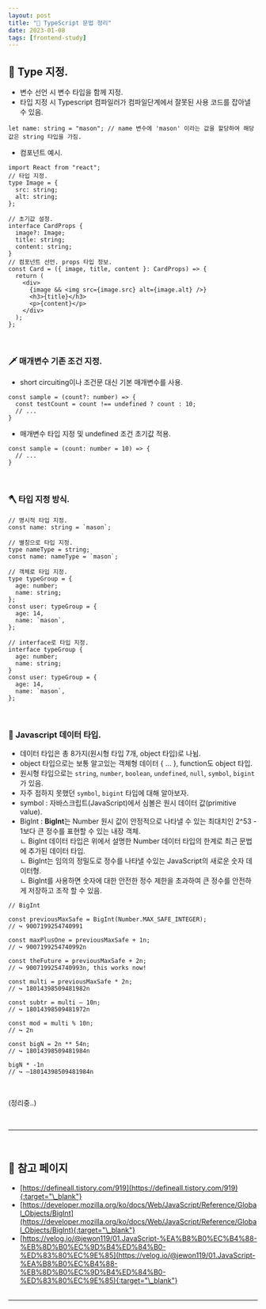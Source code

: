 ```yaml
---
layout: post
title: "🧮 TypeScript 문법 정리"
date: 2023-01-08
tags: [frontend-study]
---
```


## 🐛 Type 지정.

- 변수 선언 시 변수 타입을 함께 지정.
- 타입 지정 시 Typescript 컴파일러가 컴파일단계에서 잘못된 사용 코드를 잡아낼 수 있음.

```tsx
let name: string = "mason"; // name 변수에 'mason' 이라는 값을 할당하여 해당 값은 string 타입을 가짐.
```

- 컴포넌트 예시.

```tsx
import React from "react";
// 타입 지정.
type Image = {
  src: string;
  alt: string;
};

// 초기값 설정.
interface CardProps {
  image?: Image;
  title: string;
  content: string;
}
// 컴포넌트 선언. props 타입 정보.
const Card = ({ image, title, content }: CardProps) => {
  return (
    <div>
      {image && <img src={image.src} alt={image.alt} />}
      <h3>{title}</h3>
      <p>{content}</p>
    </div>
  );
};
```

<br/>

### 🗡 매개변수 기존 조건 지정.

- short circuiting이나 조건문 대신 기본 매개변수를 사용.

```
const sample = (count?: number) => {
  const testCount = count !== undefined ? count : 10;
  // ...
}
```

- 매개변수 타입 지정 및 undefined 조건 초기값 적용.

```
const sample = (count: number = 10) => {
  // ...
}
```

<br/>

### 🪓 타입 지정 방식.

```tsx
// 명시적 타입 지정.
const name: string = `mason`;

// 별칭으로 타입 지정.
type nameType = string;
const name: nameType = `mason`;

// 객체로 타입 지정.
type typeGroup = {
  age: number;
  name: string;
};
const user: typeGroup = {
  age: 14,
  name: `mason`,
};

// interface로 타입 지정.
interface typeGroup {
  age: number;
  name: string;
}
const user: typeGroup = {
  age: 14,
  name: `mason`,
};
```

<br/>

### 🔪 Javascript 데이터 타입.

- 데이터 타입은 총 8가지(원시형 타입 7개, object 타입)로 나뉨.
- object 타입으로는 보통 알고있는 객체형 데이터 { ... }, function도 object 타입.
- 원시형 타입으로는 `string`, `number`, `boolean`, `undefined`, `null`, `symbol`, `bigint` 가 있음.
- 자주 접하지 못했던 `symbol`, `bigint` 타입에 대해 알아보자.
- symbol : 자바스크립트(JavaScript)에서 심볼은 원시 데이터 값(primitive value).
- BigInt : **BigInt**는 Number 원시 값이 안정적으로 나타낼 수 있는 최대치인 2^53 - 1보다 큰 정수를 표현할 수 있는 내장 객체.<br/>ㄴ BigInt 데이터 타입은 위에서 설명한 Number 데이터 타입의 한계로 최근 문법에 추가된 데이터 타입.<br/>ㄴ BigInt는 임의의 정밀도로 정수를 나타낼 수있는 JavaScript의 새로운 숫자 데이터형.<br/>ㄴ BigInt를 사용하면 숫자에 대한 안전한 정수 제한을 초과하여 큰 정수를 안전하게 저장하고 조작 할 수 있음.

```tsx
// BigInt

const previousMaxSafe = BigInt(Number.MAX_SAFE_INTEGER);
// ↪ 9007199254740991

const maxPlusOne = previousMaxSafe + 1n;
// ↪ 9007199254740992n

const theFuture = previousMaxSafe + 2n;
// ↪ 9007199254740993n, this works now!

const multi = previousMaxSafe * 2n;
// ↪ 18014398509481982n

const subtr = multi – 10n;
// ↪ 18014398509481972n

const mod = multi % 10n;
// ↪ 2n

const bigN = 2n ** 54n;
// ↪ 18014398509481984n

bigN * -1n
// ↪ –18014398509481984n
```

<br/>

(정리중..)

<br/>

---

<br/>

## 🎫 참고 페이지

- [https://defineall.tistory.com/919](https://defineall.tistory.com/919){:target="\_blank"}
- [https://developer.mozilla.org/ko/docs/Web/JavaScript/Reference/Global_Objects/BigInt](https://developer.mozilla.org/ko/docs/Web/JavaScript/Reference/Global_Objects/BigInt){:target="\_blank"}
- [https://velog.io/@jewon119/01.JavaScript-%EA%B8%B0%EC%B4%88-%EB%8D%B0%EC%9D%B4%ED%84%B0-%ED%83%80%EC%9E%85](https://velog.io/@jewon119/01.JavaScript-%EA%B8%B0%EC%B4%88-%EB%8D%B0%EC%9D%B4%ED%84%B0-%ED%83%80%EC%9E%85){:target="\_blank"}
  <br/><br/>

---
